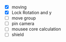 - [x] moving
- [x] Lock Rotation and y
- [ ] move group
- [ ] pin camera
- [ ] mousee core calculation
- [ ] shield 
